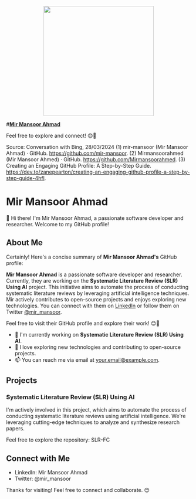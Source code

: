<div align="center"><img src="https://github.com/drshahizan/learn-github/blob/main/profile/mir-mansoor/pic.jpg" width="300" /></div>

#[**Mir Mansoor Ahmad**](https://github.com/mir-mansoor)

Feel free to explore and connect! 😊🚀

Source: Conversation with Bing, 28/03/2024
(1) mir-mansoor (Mir Mansoor Ahmad) · GitHub. https://github.com/mir-mansoor.
(2) Mirmansoorahmed (Mir Mansoor Ahmed) · GitHub. https://github.com/Mirmansoorahmed.
(3) Creating an Engaging GitHub Profile: A Step-by-Step Guide. https://dev.to/zanepearton/creating-an-engaging-github-profile-a-step-by-step-guide-4hfl.


# Mir Mansoor Ahmad

👋 Hi there! I'm Mir Mansoor Ahmad, a passionate software developer and researcher. Welcome to my GitHub profile!

## About Me
Certainly! Here's a concise summary of **Mir Mansoor Ahmad's** GitHub profile:

**Mir Mansoor Ahmad** is a passionate software developer and researcher. Currently, they are working on the **Systematic Literature Review (SLR) Using AI** project. This initiative aims to automate the process of conducting systematic literature reviews by leveraging artificial intelligence techniques. Mir actively contributes to open-source projects and enjoys exploring new technologies. You can connect with them on [LinkedIn](https://www.linkedin.com/in/mir-mansoor-ahmad/) or follow them on Twitter [@mir_mansoor](https://twitter.com/).

Feel free to visit their GitHub profile and explore their work! 😊🚀

- 🌱 I'm currently working on **Systematic Literature Review (SLR) Using AI**.
- 🚀 I love exploring new technologies and contributing to open-source projects.
- 📫 You can reach me via email at your.email@example.com.

## Projects

### Systematic Literature Review (SLR) Using AI

I'm actively involved in this project, which aims to automate the process of conducting systematic literature reviews using artificial intelligence. We're leveraging cutting-edge techniques to analyze and synthesize research papers.

Feel free to explore the repository: SLR-FC

## Connect with Me

- LinkedIn: Mir Mansoor Ahmad
- Twitter: @mir_mansoor

Thanks for visiting! Feel free to connect and collaborate. 😊


